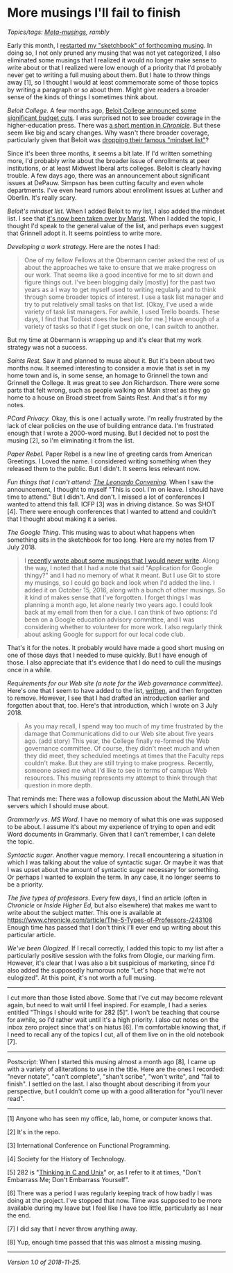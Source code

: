 More musings I'll fail to finish
================================

*Topics/tags: [Meta-musings](index-meta), rambly*

Early this month, I [restarted my "sketchbook" of forthcoming
musing](new-sketchbook-2018-11-05).  In doing so, I not only pruned any
musing that was not yet categorized, I also eliminated some musings
that I realized it would no longer make sense to write about or that
I realized were low enough of a priority that I'd probably never get
to writing a full musing about them.  But I hate to throw things
away [1], so I thought I would at least commemorate some of those topics
by writing a paragraph or so about them.  Might give readers a broader
sense of the kinds of things I sometimes think about.

*Beloit College.*
A few months ago, [Beloit College announced some significant budget cuts](http://www.beloitdailynews.com/news/20180824/beloit_college_grappling_with_financial_issues).  I was surprised not to see broader coverage in the higher-education press.  There was [a short mention in _Chronicle_](https://www.chronicle.com/article/The-Daily-Briefing/238091).  But these seem like big and scary changes.  Why wasn't there broader coverage, particularly given that Beloit was [dropping
their famous "mindset list"](http://www.rrstar.com/news/20180826/georgette-braun-beloit-college-drops-mindset-list)?

Since it's been three months, it seems a bit late.  If I'd written
something more, I'd probably write about the broader issue of enrollments
at peer institutions, or at least Midwest liberal arts colleges.  Beloit
is clearly having trouble.  A few days ago, there was an announcement
about significant issues at DePauw.  Simpson has been cutting faculty
and even whole departments.  I've even heard rumors about enrollment
issues at Luther and Oberlin.  It's really scary.

*Beloit's mindset list.*
When I added Beloit to my list, I also added the
mindset list.  I see that [it's now been taken over by
Marist](http://themindsetlist.com/2018/10/its-the-marist-college-mindset-list-now/).
When I added the topic, I thought I'd speak to the general value of the
list, and perhaps even suggest that Grinnell adopt it.  It seems pointless
to write more.

*Developing a work strategy.*
Here are the notes I had:

> One of my fellow Fellows at the Obermann center asked the rest of us
about the approaches we take to ensure that we make progress on our
work.  That seems like a good incentive for me to sit down and figure
things out.  I've been blogging daily [mostly] for the past two years
as a I way to get myself used to writing regularly and to think through
some broader topics of interest.  I use a task list manager and try
to put relatively small tasks on that list.  [Okay, I've used a wide
variety of task list managers.  For awhile, I used Trello boards.  These
days, I find that Todoist does the best job for me.]  Have enough of a
variety of tasks so that if I get stuck on one, I can switch to another.

But my time at Obermann is wrapping up and it's clear that my work
strategy was not a success.

*Saints Rest.*
Saw it and planned to muse about it.  But it's been about two months now.
It seemed interesting to consider a movie that is set in my home town
and is, in some sense, an homage to Grinnell the town and Grinnell
the College.  It was great to see Jon Richardson.  There were some parts
that felt wrong, such as people walking on Main street as they go home
to a house on Broad street from Saints Rest.  And that's it for my notes.

*PCard Privacy.*
Okay, this is one I actually wrote.  I'm really frustrated by the lack
of clear policies on the use of building entrance data.  I'm frustrated
enough that I wrote a 2000-word musing.  But I decided not to post the
musing [2], so I'm eliminating it from the list.

*Paper Rebel.*
Paper Rebel is a new line of greeting cards from American Greetings.
I Loved the name. I considered writing something when they released them
to the public.  But I didn't.  It seems less relevant now.

*Fun things that I can't attend: [The Leonardo Convening](https://www.leonardo.info/convening).*
When I saw the announcement, I thought to myself "This is cool.  I'm on
leave. I  should have time to attend."  But I didn't.  And don't.
I missed a lot of conferences I wanted to attend this fall.  ICFP [3]
was in driving distance.  So was SHOT [4].  There were enough conferences
that I wanted to attend and couldn't that I thought about making it a
series.

*The Google Thing*.  This musing was to about what happens when something
sits in the sketchbook for too long.  Here are my notes from 17 July 2018.

> I [recently wrote about some musings that I would never
write](missing-musings-2018-07-08).  Along the way, I noted that I had
a note that said "Application for Google thingy?" and I had no memory of
what it meant.  But I use Git to store my musings, so I could go back and
look when I'd added the line.  I added it on October 15, 2016, along with
a bunch of other musings.  So it kind of makes sense that I've forgotten.
I forget things I was planning a month ago, let alone nearly two years
ago.  I could look back at my email from then for a clue.  I can think
of two options: I'd been on a Google education advisory committee, and
I was considering whether to volunteer for more work.  I also regularly
think about asking Google for support for our local code club.

That's it for the notes.  It probably would have made a good short musing
on one of those days that I needed to muse quickly.  But I have enough
of those.  I also appreciate that it's evidence that I do need to cull
the musings once in a while.

*Requirements for our Web site (a note for the Web governance committee)*.
Here's one that I seem to have added to the list,
[written](grinnell-web-governance-notes), and then forgotten to remove.
However, I see that I had drafted an introduction earlier and forgotten
about that, too.  Here's that introduction, which I wrote on 3 July 2018.

> As you may recall, I spend way too much of my time frustrated by the
damage that Communications did to our Web site about five years ago.
(add story) This year, the College finally re-formed the Web governance
committee.  Of course, they didn't meet much and when they did meet,
they scheduled meetings at times that the Faculty reps couldn't make.
But they are still trying to make progress.  Recently, someone asked
me what I'd like to see in terms of campus Web resources.  This musing
represents my attempt to think through that question in more depth.

That reminds me:  There was a followup discussion about the MathLAN Web
servers which I should muse about.

*Grammarly vs. MS Word*.
I have no memory of what this one was supposed to be about.  I assume
it's about my experience of trying to open and edit Word documents in
Grammarly.  Given that I can't remember, I can delete the topic.

*Syntactic sugar*.
Another vague memory.  I recall encountering a situation in which I
was talking about the value of syntactic sugar.  Or maybe it was that I
was upset about the amount of syntactic sugar necessary for something.
Or perhaps I wanted to explain the term.  In any case, it no longer
seems to be a priority.

*The five types of professors*.
Every few days, I find an article (often in _Chronicle_ or _Inside Higher Ed_,
but also elsewhere) that makes me want to write about the subject matter.
This one is available at
<https://www.chronicle.com/article/The-5-Types-of-Professors-/243108>
Enough time has passed that I don't think I'll ever end up writing about
this particular article.

*We've been Ologized*.
If I recall correctly, I added this topic to my list after a particularly
positive session with the folks from Ologie, our marking firm.  However,
it's clear that I was also a bit suspicious of marketing, since I'd also
added the supposedly humorous note "Let's hope that we're not eulogized".
At this point, it's not worth a full musing.

---

I cut more than those listed above.  Some that I've cut may become
relevant again, but need to wait until I feel inspired.  For example,
I had a series entitled "Things I should write for 282 [5]".  I won't
be teaching that course for awhile, so I'd rather wait until it's a
high priority.  I also cut notes on the inbox zero project since that's
on hiatus [6].  I'm comfortable knowing that, if I need to recall any
of the topics I cut, all of them live on in the old notebook [7].

---

Postscript: When I started this musing almost a month ago [8], I came
up with a variety of alliterations to use in the title.  Here are the
ones I recorded:  "never notate", "can't complete", "shan't scribe",
"won't write", and "fail to finish".  I settled on the last.  I also
thought about describing it from your perspective, but I couldn't come
up with a good alliteration for "you'll never read".

---

[1] Anyone who has seen my office, lab, home, or computer knows that.

[2] It's in the repo.

[3] International Conference on Functional Programming.

[4] Society for the History of Technology.

[5] 282 is "[Thinking in C and Unix](index-cnix)" or, as I refer to it
at times, "Don't Embarrass Me; Don't Embarrass Yourself".

[6] There was a period I was regularly keeping track of how badly I
was doing at the project.  I've stopped that now.  Time was supposed
to be more available during my leave but I feel like I have too little,
particularly as I near the end.

[7] I did say that I never throw anything away.

[8] Yup, enough time passed that this was almost a missing musing.

---

*Version 1.0 of 2018-11-25.*
